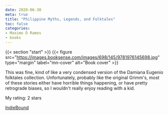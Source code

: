```yaml
---
date: 2020-06-30
meta: true
title: "Philippine Myths, Legends, and Folktales"
toc: false
categories:
- Maximo D Ramos
- books
---
```


{{< section "start" >}}
{{< figure src="https://images.booksense.com/images/698/145/9781976145698.jpg" type="margin" label="mn-cover" alt="Book cover" >}}

This was fine, kind of like a very condensed version of the Damiana Eugenio folktales collection. Unfortunately, probably like the original Grimm's, most of these stories either have horrible things happening, or have pretty retrograde biases, so I wouldn't really enjoy reading with a kid. 

My rating: 2 stars  

[IndieBound](https://www.indiebound.org/book/9781976145698)
